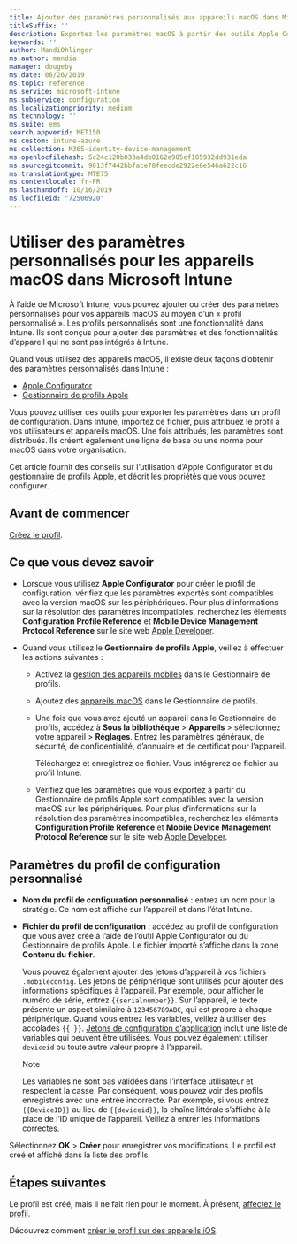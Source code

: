 ```yaml
---
title: Ajouter des paramètres personnalisés aux appareils macOS dans Microsoft Intune - Azure | Microsoft Docs
titleSuffix: ''
description: Exportez les paramètres macOS à partir des outils Apple Configurator ou Gestionnaire de profils Apple, puis importez-les dans Microsoft Intune. Ces paramètres peuvent créer, utiliser et contrôler les paramètres et fonctionnalités personnalisés sur les appareils macOS. Vous pouvez ensuite assigner ou distribuer ce profil personnalisé aux appareils macOS de votre organisation pour créer une base de référence ou un standard.
keywords: ''
author: MandiOhlinger
ms.author: mandia
manager: dougeby
ms.date: 06/26/2019
ms.topic: reference
ms.service: microsoft-intune
ms.subservice: configuration
ms.localizationpriority: medium
ms.technology: ''
ms.suite: ems
search.appverid: MET150
ms.custom: intune-azure
ms.collection: M365-identity-device-management
ms.openlocfilehash: 5c24c120b033a4db0162e985ef185932dd931eda
ms.sourcegitcommit: 9013f7442bbface78feecde2922e8e546a622c16
ms.translationtype: MTE75
ms.contentlocale: fr-FR
ms.lasthandoff: 10/16/2019
ms.locfileid: "72506920"
---
```

# <a name="use-custom-settings-for-macos-devices-in-microsoft-intune"></a>Utiliser des paramètres personnalisés pour les appareils macOS dans Microsoft Intune

À l’aide de Microsoft Intune, vous pouvez ajouter ou créer des paramètres personnalisés pour vos appareils macOS au moyen d’un « profil personnalisé ». Les profils personnalisés sont une fonctionnalité dans Intune. Ils sont conçus pour ajouter des paramètres et des fonctionnalités d’appareil qui ne sont pas intégrés à Intune.

Quand vous utilisez des appareils macOS, il existe deux façons d’obtenir des paramètres personnalisés dans Intune :

- [Apple Configurator](https://itunes.apple.com/app/apple-configurator-2/id1037126344?mt=12)
- [Gestionnaire de profils Apple](https://support.apple.com/profile-manager)

Vous pouvez utiliser ces outils pour exporter les paramètres dans un profil de configuration. Dans Intune, importez ce fichier, puis attribuez le profil à vos utilisateurs et appareils macOS. Une fois attribués, les paramètres sont distribués. Ils créent également une ligne de base ou une norme pour macOS dans votre organisation.

Cet article fournit des conseils sur l’utilisation d’Apple Configurator et du gestionnaire de profils Apple, et décrit les propriétés que vous pouvez configurer.

## <a name="before-you-begin"></a>Avant de commencer

[Créez le profil](device-profile-create.md).

## <a name="what-you-need-to-know"></a>Ce que vous devez savoir

- Lorsque vous utilisez **Apple Configurator** pour créer le profil de configuration, vérifiez que les paramètres exportés sont compatibles avec la version macOS sur les périphériques. Pour plus d’informations sur la résolution des paramètres incompatibles, recherchez les éléments **Configuration Profile Reference** et **Mobile Device Management Protocol Reference** sur le site web [Apple Developer](https://developer.apple.com/).

- Quand vous utilisez le **Gestionnaire de profils Apple**, veillez à effectuer les actions suivantes :

  - Activez la [gestion des appareils mobiles](https://help.apple.com/serverapp/mac/5.7/#/apd05B9B761-D390-4A75-9251-E9AD29A61D0C) dans le Gestionnaire de profils.
  - Ajoutez des [appareils macOS](https://help.apple.com/profilemanager/mac/5.7/#/pm9onzap1984) dans le Gestionnaire de profils.
  - Une fois que vous avez ajouté un appareil dans le Gestionnaire de profils, accédez à **Sous la bibliothèque**  > **Appareils** > sélectionnez votre appareil > **Réglages**. Entrez les paramètres généraux, de sécurité, de confidentialité, d’annuaire et de certificat pour l’appareil.

    Téléchargez et enregistrez ce fichier. Vous intégrerez ce fichier au profil Intune. 

  - Vérifiez que les paramètres que vous exportez à partir du Gestionnaire de profils Apple sont compatibles avec la version macOS sur les périphériques. Pour plus d’informations sur la résolution des paramètres incompatibles, recherchez les éléments **Configuration Profile Reference** et **Mobile Device Management Protocol Reference** sur le site web [Apple Developer](https://developer.apple.com/).

## <a name="custom-configuration-profile-settings"></a>Paramètres du profil de configuration personnalisé

- **Nom du profil de configuration personnalisé** : entrez un nom pour la stratégie. Ce nom est affiché sur l’appareil et dans l’état Intune.
- **Fichier du profil de configuration** : accédez au profil de configuration que vous avez créé à l’aide de l’outil Apple Configurator ou du Gestionnaire de profils Apple. Le fichier importé s’affiche dans la zone **Contenu du fichier**.

  Vous pouvez également ajouter des jetons d’appareil à vos fichiers `.mobileconfig`. Les jetons de périphérique sont utilisés pour ajouter des informations spécifiques à l’appareil. Par exemple, pour afficher le numéro de série, entrez `{{serialnumber}}`. Sur l’appareil, le texte présente un aspect similaire à `123456789ABC`, qui est propre à chaque périphérique. Quand vous entrez les variables, veillez à utiliser des accolades `{{ }}`. [Jetons de configuration d’application](../apps/app-configuration-policies-use-ios.md#tokens-used-in-the-property-list) inclut une liste de variables qui peuvent être utilisées. Vous pouvez également utiliser `deviceid` ou toute autre valeur propre à l’appareil.

  > [!NOTE]
  > Les variables ne sont pas validées dans l’interface utilisateur et respectent la casse. Par conséquent, vous pouvez voir des profils enregistrés avec une entrée incorrecte. Par exemple, si vous entrez `{{DeviceID}}` au lieu de `{{deviceid}}`, la chaîne littérale s’affiche à la place de l’ID unique de l’appareil. Veillez à entrer les informations correctes.

Sélectionnez **OK** > **Créer** pour enregistrer vos modifications. Le profil est créé et affiché dans la liste des profils.

## <a name="next-steps"></a>Étapes suivantes

Le profil est créé, mais il ne fait rien pour le moment. À présent, [affectez le profil](device-profile-assign.md).

Découvrez comment [créer le profil sur des appareils iOS](../custom-settings-ios.md).
